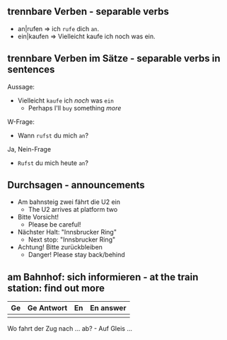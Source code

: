 ## trennbare Verben - separable verbs

- an|rufen => ich `rufe` dich `an`.
- ein|kaufen => Vielleicht kaufe ich noch was ein.

## trennbare Verben im Sätze - separable verbs in sentences
Aussage:
- Vielleicht `kaufe` ich _noch_ was `ein`
    - Perhaps I'll `buy` something _more_

W-Frage:
- Wann `rufst` du mich `an`?

Ja, Nein-Frage
- `Rufst` du mich heute `an`?

## Durchsagen - announcements

- Am bahnsteig zwei fährt die U2 ein
  - The U2 arrives at platform two
- Bitte Vorsicht!
  - Please be careful!
- Nächster Halt: "Innsbrucker Ring"
  - Next stop: "Innsbrucker Ring"
- Achtung! Bitte zurückbleiben
  - Danger! Please stay back/behind

## am Bahnhof: sich informieren - at the train station: find out more


| Ge  | Ge Antwort | En  | En answer |
|-----|------------|-----|-----------|
|     |            |     |           |

Wo fahrt der Zug nach ... ab? - Auf Gleis ...
